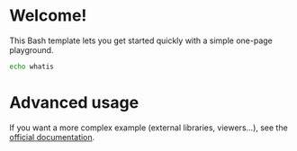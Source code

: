 # Welcome!

This Bash template lets you get started quickly with a simple one-page playground.

```bash runnable
echo whatis
```

# Advanced usage

If you want a more complex example (external libraries, viewers...), see the [official documentation](https://tech.io/playgrounds/408/tech-io-documentation).
